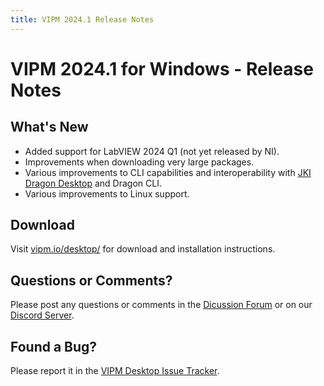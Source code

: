 ```yaml
---
title: VIPM 2024.1 Release Notes
---
```


# VIPM 2024.1 for Windows - Release Notes

## What's New

- Added support for LabVIEW 2024 Q1 (not yet released by NI).
- Improvements when downloading very large packages.
- Various improvements to CLI capabilities and interoperability with [JKI Dragon Desktop](dragon.vipm.io) and Dragon CLI.
- Various improvements to Linux support.

## Download

Visit [vipm.io/desktop/](https://www.vipm.io/desktop/) for download and installation instructions.

## Questions or Comments?

Please post any questions or comments in the [Dicussion Forum](https://forums.vipm.io) or on our [Discord Server](https://discord.gg/uyXwAz4B63).

## Found a Bug?

Please report it in the [VIPM Desktop Issue Tracker](https://github.com/vipm-io/vipm-desktop-issues).
